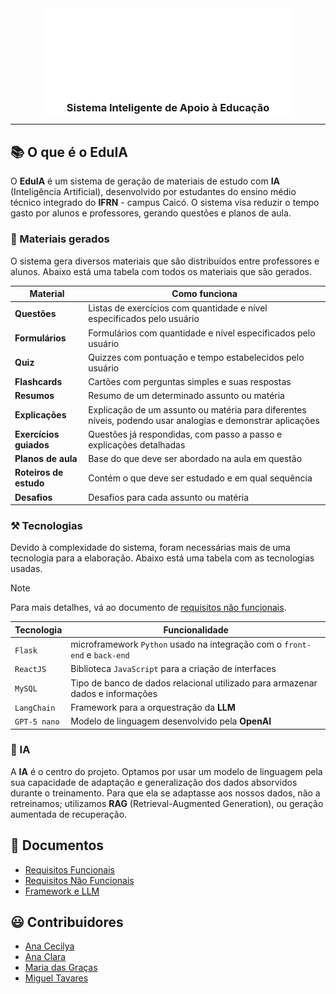 <div align='center'>
    <img
        src='client/public/logo.svg'
        loading='lazy'
        width='400'
        style='margin-bottom: -3rem'
        alt='Logo EduIA'
    >
    <h3>Sistema Inteligente de Apoio à Educação</h3>
</div>

---

## 📚 O que é o EduIA

O **EduIA** é um sistema de geração de materiais de estudo com **IA** (Inteligência Artificial), desenvolvido por estudantes do ensino médio técnico integrado do **IFRN** - campus Caicó. O sistema visa reduzir o tempo gasto por alunos e professores, gerando questões e planos de aula.

<!-- Imagem ou GIF do sistema -->

### 📖 Materiais gerados

O sistema gera diversos materiais que são distribuídos entre professores e alunos. Abaixo está uma tabela com todos os materiais que são gerados.

| Material               | Como funciona                                                                                              |
| ---------------------- | ---------------------------------------------------------------------------------------------------------- |
| **Questões**           | Listas de exercícios com quantidade e nível especificados pelo usuário                                     |
| **Formulários**        | Formulários com quantidade e nível especificados pelo usuário                                              |
| **Quiz**               | Quizzes com pontuação e tempo estabelecidos pelo usuário                                                   |
| **Flashcards**         | Cartões com perguntas simples e suas respostas                                                             |
| **Resumos**            | Resumo de um determinado assunto ou matéria                                                                |
| **Explicações**        | Explicação de um assunto ou matéria para diferentes níveis, podendo usar analogias e demonstrar aplicações |
| **Exercícios guiados** | Questões já respondidas, com passo a passo e explicações detalhadas                                        |
| **Planos de aula**     | Base do que deve ser abordado na aula em questão                                                           |
| **Roteiros de estudo** | Contém o que deve ser estudado e em qual sequência                                                         |
| **Desafios**           | Desafios para cada assunto ou matéria                                                                      |

### ⚒️ Tecnologias

Devido à complexidade do sistema, foram necessárias mais de uma tecnologia para a elaboração. Abaixo está uma tabela com as tecnologias usadas.

> [!NOTE]
> Para mais detalhes, vá ao documento de [requisitos não funcionais](docs/requisitos_nao_funcionais.md).

| Tecnologia       | Funcionalidade                                                                                                                   |
| ---------------- | -------------------------------------------------------------------------------------------------------------------------------- |
| `Flask`          | microframework `Python` usado na integração com o `front-end` e `back-end`                                                       |
| `ReactJS`        | Biblioteca `JavaScript` para a criação de interfaces                                                                             |
| `MySQL`          | Tipo de banco de dados relacional utilizado para armazenar dados e informações                                                   |
| `LangChain`      | Framework para a orquestração da **LLM**                                                                                         |
| `GPT-5 nano`     | Modelo de linguagem desenvolvido pela **OpenAI**                                                                                 |

### 🧠 IA

A **IA** é o centro do projeto. Optamos por usar um modelo de linguagem pela sua capacidade de adaptação e generalização dos dados absorvidos durante o treinamento. Para que ela se adaptasse aos nossos dados, não a retreinamos; utilizamos **RAG** (Retrieval-Augmented Generation), ou geração aumentada de recuperação.

## 📄 Documentos

- [Requisitos Funcionais](docs/requisitos_funcionais.md)
- [Requisitos Não Funcionais](docs/requisitos_nao_funcionais.md)
- [Framework e LLM](docs/framework_e_llm.md)

## 😃 Contribuidores

- [Ana Cecilya](https://www.github.com/cecilya1)
- [Ana Clara](https://www.github.com/anaclaraa1)
- [Maria das Graças](https://www.github.com/mgdantas1)
- [Miguel Tavares](https://www.github.com/migueltvrs13)
